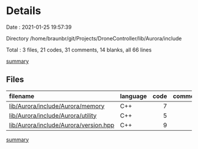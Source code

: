 # Details

Date : 2021-01-25 19:57:39

Directory /home/braunbr/git/Projects/DroneController/lib/Aurora/include

Total : 3 files,  21 codes, 31 comments, 14 blanks, all 66 lines

[summary](results.md)

## Files
| filename | language | code | comment | blank | total |
| :--- | :--- | ---: | ---: | ---: | ---: |
| [lib/Aurora/include/Aurora/memory](/lib/Aurora/include/Aurora/memory) | C++ | 7 | 12 | 5 | 24 |
| [lib/Aurora/include/Aurora/utility](/lib/Aurora/include/Aurora/utility) | C++ | 5 | 9 | 4 | 18 |
| [lib/Aurora/include/Aurora/version.hpp](/lib/Aurora/include/Aurora/version.hpp) | C++ | 9 | 10 | 5 | 24 |

[summary](results.md)